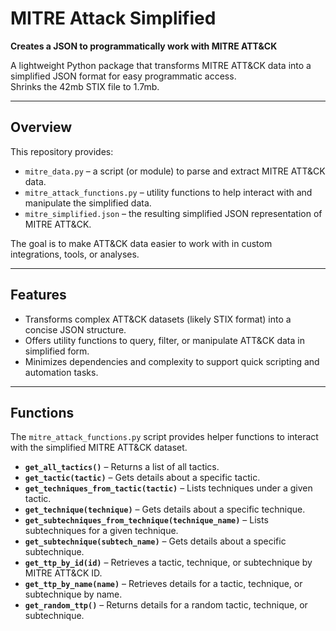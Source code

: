 # MITRE Attack Simplified

**Creates a JSON to programmatically work with MITRE ATT&CK**

A lightweight Python package that transforms MITRE ATT&CK data into a simplified JSON format for easy programmatic access.
<br>Shrinks the 42mb STIX file to 1.7mb.

---

## Overview

This repository provides:
- `mitre_data.py` – a script (or module) to parse and extract MITRE ATT&CK data.
- `mitre_attack_functions.py` – utility functions to help interact with and manipulate the simplified data.
- `mitre_simplified.json` – the resulting simplified JSON representation of MITRE ATT&CK.

The goal is to make ATT&CK data easier to work with in custom integrations, tools, or analyses.

---

## Features

- Transforms complex ATT&CK datasets (likely STIX format) into a concise JSON structure.
- Offers utility functions to query, filter, or manipulate ATT&CK data in simplified form.
- Minimizes dependencies and complexity to support quick scripting and automation tasks.

---

## Functions

The `mitre_attack_functions.py` script provides helper functions to interact with the simplified MITRE ATT&CK dataset.

- **`get_all_tactics()`** – Returns a list of all tactics.
- **`get_tactic(tactic)`** – Gets details about a specific tactic.
- **`get_techniques_from_tactic(tactic)`** – Lists techniques under a given tactic.
- **`get_technique(technique)`** – Gets details about a specific technique.
- **`get_subtechniques_from_technique(technique_name)`** – Lists subtechniques for a given technique.
- **`get_subtechnique(subtech_name)`** – Gets details about a specific subtechnique.
- **`get_ttp_by_id(id)`** – Retrieves a tactic, technique, or subtechnique by MITRE ATT&CK ID.
- **`get_ttp_by_name(name)`** – Retrieves details for a tactic, technique, or subtechnique by name.
- **`get_random_ttp()`** – Returns details for a random tactic, technique, or subtechnique.



